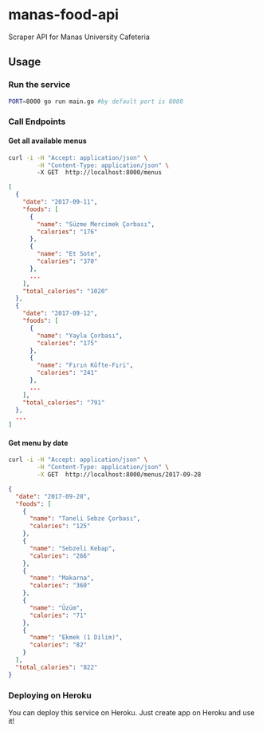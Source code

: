 # manas-food-api
Scraper API for Manas University Cafeteria

## Usage

### Run the service

```bash
PORT=8000 go run main.go #by default port is 8080
```

### Call Endpoints

#### Get all available menus

```bash
curl -i -H "Accept: application/json" \
        -H "Content-Type: application/json" \ 
        -X GET  http://localhost:8000/menus
```

```json
[
  {
    "date": "2017-09-11",
    "foods": [
      {
        "name": "Süzme Mercimek Çorbası",
        "calories": "176"
      },
      {
        "name": "Et Sote",
        "calories": "370"
      },
      ...
    ],
    "total_calories": "1020"
  },
  {
    "date": "2017-09-12",
    "foods": [
      {
        "name": "Yayla Çorbası",
        "calories": "175"
      },
      {
        "name": "Fırın Köfte-Fıri",
        "calories": "241"
      },
      ...
    ],
    "total_calories": "791"
  },
  ...
]
```

#### Get menu by date

```bash
curl -i -H "Accept: application/json" \
        -H "Content-Type: application/json" \
        -X GET  http://localhost:8000/menus/2017-09-28
```

```json
{
  "date": "2017-09-28",
  "foods": [
    {
      "name": "Taneli Sebze Çorbası",
      "calories": "125"
    },
    {
      "name": "Sebzeli Kebap",
      "calories": "266"
    },
    {
      "name": "Makarna",
      "calories": "360"
    },
    {
      "name": "Üzüm",
      "calories": "71"
    },
    {
      "name": "Ekmek (1 Dilim)",
      "calories": "82"
    }
  ],
  "total_calories": "822"
}
```





### Deploying on Heroku

You can deploy this service on Heroku. Just create app on Heroku and use it!
